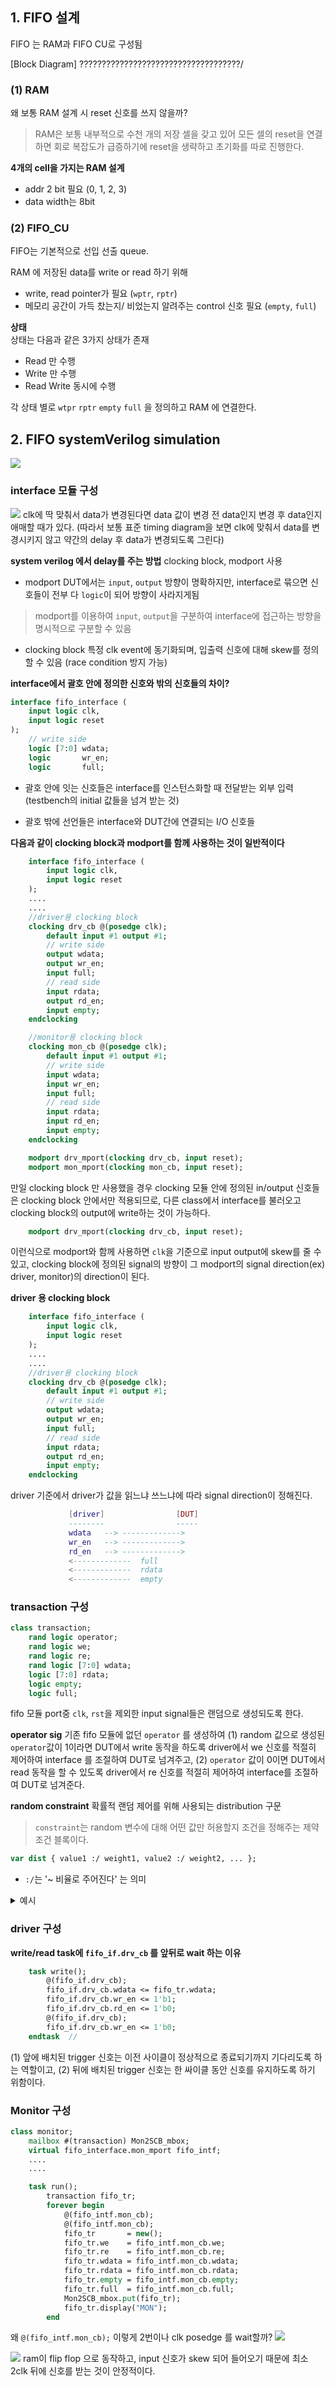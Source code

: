 ## 1. FIFO 설계

FIFO 는 RAM과 FIFO CU로 구성됨

[Block Diagram]
????????????????????????????????????/

###  (1) RAM
왜 보통 RAM 설계 시 reset 신호를 쓰지 않을까?
> RAM은 보통 내부적으로 수천 개의 저장 셀을 갖고 있어 모든 셀의 reset을 연결하면 회로 복잡도가 급증하기에 reset을 생략하고 초기화를 따로 진행한다.


**4개의 cell을 가지는 RAM 설계**
- addr 2 bit 필요 (0, 1, 2, 3)
- data width는 8bit

### (2) FIFO_CU
FIFO는 기본적으로 선입 선출 queue.

RAM 에 저장된 data를 write or read 하기 위해 
- write, read pointer가 필요 (`wptr`, `rptr`)
- 메모리 공간이 가득 찼는지/ 비었는지 알려주는 control 신호 필요 (`empty`, `full`)

**상태**  
상태는 다음과 같은 3가지 상태가 존재

- Read 만 수행
- Write 만 수행
- Read Write 동시에 수행

각 상태 별로 `wtpr` `rptr` `empty` `full` 을 정의하고 RAM 에 연결한다.

## 2. FIFO systemVerilog simulation
![](image.png)

### interface 모듈 구성
![](image-1.png)
clk에 딱 맞춰서 data가 변경된다면 data 값이 변경 전 data인지 변경 후 data인지 애매할 때가 있다. (따라서 보통 표준 timing diagram을 보면 clk에 맞춰서 data를 변경시키지 않고 약간의 delay 후 data가 변경되도록 그린다)

**system verilog 에서 delay를 주는 방법**
clocking block, modport 사용

- modport
DUT에서는 `input`, `output` 방향이 명확하지만,
interface로 묶으면 신호들이 전부 다 `logic`이 되어 방향이 사라지게됨

> modport를 이용하여 `input`, `output`을 구분하여 interface에 접근하는 방향을 명시적으로 구분할 수 있음

- clocking block
특정 clk event에 동기화되며, 입출력 신호에 대해 skew를 정의할 수 있음
(race condition 방지 가능)




**interface에서 괄호 안에 정의한 신호와 밖의 신호들의 차이?**

```systemVerilog
interface fifo_interface (
    input logic clk,
    input logic reset
);
    // write side
    logic [7:0] wdata;
    logic       wr_en;
    logic       full;
```

- 괄호 안에 잇는 신호들은 interface를 인스턴스화할 때 전달받는 외부 입력 (testbench의 initial 값들을 넘겨 받는 것)

- 괄호 밖에 선언들은 interface와 DUT간에 연결되는 I/O 신호들

**다음과 같이 clocking block과 modport를 함께 사용하는 것이 일반적이다**
```systemVerilog
    interface fifo_interface (
        input logic clk,
        input logic reset
    );
    ....
    ....
    //driver용 clocking block
    clocking drv_cb @(posedge clk); 
        default input #1 output #1;
        // write side
        output wdata;
        output wr_en;
        input full;
        // read side
        input rdata;
        output rd_en;
        input empty;
    endclocking

    //monitor용 clocking block
    clocking mon_cb @(posedge clk); 
        default input #1 output #1;
        // write side
        input wdata;
        input wr_en;
        input full;
        // read side
        input rdata;
        input rd_en;
        input empty;
    endclocking

    modport drv_mport(clocking drv_cb, input reset);
    modport mon_mport(clocking mon_cb, input reset);

```
만일 clocking block 만 사용했을 경우 clocking  모듈 안에 정의된 in/output 신호들은 clocking block 안에서만 적용되므로, 다른 class에서 interface를 불러오고 clocking block의 output에 write하는 것이 가능하다.

```systemVerilog
    modport drv_mport(clocking drv_cb, input reset);
```
이런식으로 modport와 함께 사용하면 `clk`을 기준으로 input output에 skew를 줄 수 있고, clocking block에 정의된 signal의 방향이 그 modport의 signal direction(ex) driver, monitor)의 direction이 된다.


**driver 용 clocking block**

```systemVerilog
    interface fifo_interface (
        input logic clk,
        input logic reset
    );
    ....
    ....
    //driver용 clocking block
    clocking drv_cb @(posedge clk); 
        default input #1 output #1;
        // write side
        output wdata;
        output wr_en;
        input full;
        // read side
        input rdata;
        output rd_en;
        input empty;
    endclocking
```
driver 기준에서 driver가 값을 읽느냐 쓰느냐에 따라 signal direction이 정해진다.
```lua
             [driver]                [DUT]
             --------                -----
             wdata   --> ------------->
             wr_en   --> ------------->
             rd_en   --> ------------->
             <-------------  full
             <-------------  rdata
             <-------------  empty

```
### transaction 구성
```systemVerilog
class transaction;
    rand logic operator;
    rand logic we;
    rand logic re;
    rand logic [7:0] wdata;
    logic [7:0] rdata;
    logic empty;
    logic full;
```
fifo 모듈 port중 `clk`, `rst`을 제외한 input signal들은 랜덤으로 생성되도록 한다. 

**operator sig**
기존 fifo 모듈에 없던 `operator` 를 생성하여 
(1) random 값으로 생성된 `operator`값이 1이라면 DUT에서 write 동작을 하도록 driver에서 we 신호를 적절히 제어하여 interface 를 조절하여 DUT로 넘겨주고,
(2) `operator` 값이 0이면 DUT에서 read 동작을 할 수 있도록 driver에서 re 신호를 적절히 제어하여 interface를 조절하여 DUT로 넘겨준다.

**random constraint**
확률적 랜덤 제어를 위해 사용되는 distribution 구문
> `constraint`는 random 변수에 대해 어떤 값만 허용할지 조건을 정해주는 제약 조건 블록이다.

```systemVerilog
var dist { value1 :/ weight1, value2 :/ weight2, ... };
```
- `:/`는 '~ 비율로 주어진다' 는 의미

<details>
<summary> 예시</summary>
```systemVerilog
a dist { 1:/80, 0:/20 };
```
1이 80% 확률, 0이 20%로 확률로 랜덤 생성된다는 의미
</details>

### driver 구성
**write/read task에 `fifo_if.drv_cb` 를 앞뒤로 wait 하는 이유**

```systemVerilog
    task write();
        @(fifo_if.drv_cb);
        fifo_if.drv_cb.wdata <= fifo_tr.wdata;
        fifo_if.drv_cb.wr_en <= 1'b1;
        fifo_if.drv_cb.rd_en <= 1'b0;
        @(fifo_if.drv_cb);
        fifo_if.drv_cb.wr_en <= 1'b0;
    endtask  //
```

(1) 앞에 배치된 trigger 신호는 이전 사이클이 정상적으로 종료되기까지 기다리도록 하는 역할이고,
(2) 뒤에 배치된 trigger 신호는 한 싸이클 동안 신호를 유지하도록 하기 위함이다.


### Monitor 구성
```systemVerilog
class monitor;
    mailbox #(transaction) Mon2SCB_mbox;
    virtual fifo_interface.mon_mport fifo_intf;
    ....
    ....

    task run();
        transaction fifo_tr;
        forever begin
            @(fifo_intf.mon_cb);
            @(fifo_intf.mon_cb);
            fifo_tr       = new();
            fifo_tr.we    = fifo_intf.mon_cb.we;
            fifo_tr.re    = fifo_intf.mon_cb.re;
            fifo_tr.wdata = fifo_intf.mon_cb.wdata;
            fifo_tr.rdata = fifo_intf.mon_cb.rdata;
            fifo_tr.empty = fifo_intf.mon_cb.empty;
            fifo_tr.full  = fifo_intf.mon_cb.full;
            Mon2SCB_mbox.put(fifo_tr);
            fifo_tr.display("MON");
        end
```

왜 `@(fifo_intf.mon_cb);` 이렇게 2번이나 clk posedge 를 wait할까?
![](output.png)

![](pic.png>)
ram이 flip flop 으로 동작하고, input 신호가 skew 되어 들어오기 때문에 최소 2clk 뒤에 신호를 받는 것이 안정적이다.
